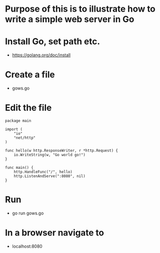 # Purpose of this is to illustrate how to write a simple web server in Go

# Install Go, set path etc.
- https://golang.org/doc/install

# Create a file
- gows.go

# Edit the file
~~~~~
package main

import (
	"io"
	"net/http"
)

func hello(w http.ResponseWriter, r *http.Request) {
	io.WriteString(w, "Go world go!")
}

func main() {
	http.HandleFunc("/", hello)
	http.ListenAndServe(":8080", nil)
}
~~~~~

# Run
- go run gows.go

# In a browser navigate to
- localhost:8080

